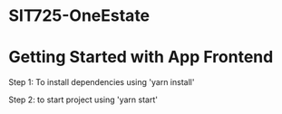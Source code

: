 # SIT725-OneEstate
# Getting Started with App Frontend

Step 1: To install dependencies using 'yarn install'

Step 2: to start project using 'yarn start'
